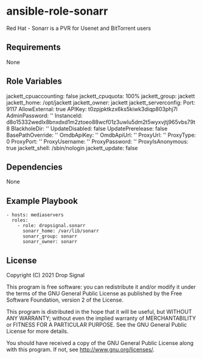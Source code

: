 # ansible-role-sonarr

Red Hat - Sonarr is a PVR for Usenet and BitTorrent users

## Requirements

None

## Role Variables

  jackett_cpuaccounting: false
  jackett_cpuquota: 100%
  jackett_group: jackett
  jackett_home: /opt/jackett
  jackett_owner: jackett
  jackett_serverconfig:
    Port: 9117
    AllowExternal: true
    APIKey: t0zpjpktkzx6ks5kiwk3diqp803phj7l
    AdminPassword: ''
    InstanceId: d8o15332wedlx8bnxdxd1m2ztoeo88wcf01z3uwlu5dm2t5wyxvjtj965vbs79t8
    BlackholeDir: ''
    UpdateDisabled: false
    UpdatePrerelease: false
    BasePathOverride: ''
    OmdbApiKey: ''
    OmdbApiUrl: ''
    ProxyUrl: ''
    ProxyType: 0
    ProxyPort: ''
    ProxyUsername: ''
    ProxyPassword: ''
    ProxyIsAnonymous: true
  jackett_shell: /sbin/nologin
  jackett_update: false

## Dependencies

None

## Example Playbook

    - hosts: mediaservers
      roles:
        - role: dropsignal.sonarr
          sonarr_home: /var/lib/sonarr
          sonarr_group: sonarr
          sonarr_owner: sonarr

## License

Copyright (C) 2021 Drop Signal

This program is free software: you can redistribute it and/or modify
it under the terms of the GNU General Public License as published by
the Free Software Foundation, version 2 of the License.

This program is distributed in the hope that it will be useful,
but WITHOUT ANY WARRANTY; without even the implied warranty of
MERCHANTABILITY or FITNESS FOR A PARTICULAR PURPOSE. See the
GNU General Public License for more details.

You should have received a copy of the GNU General Public License
along with this program. If not, see <http://www.gnu.org/licenses/>.

